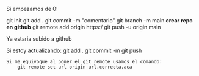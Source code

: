 Si empezamos de 0:

git init
git add . 
git commit -m "comentario"
git branch -m main
**crear repo en github**
git remote add origin https:/
git push -u origin main

Ya estaria subido a github

Si estoy actualizando:
    git add .
    git commit -m
    git push

    Si me equivoque al poner el git remote usamos el comando:
        git remote set-url origin url.correcta.aca